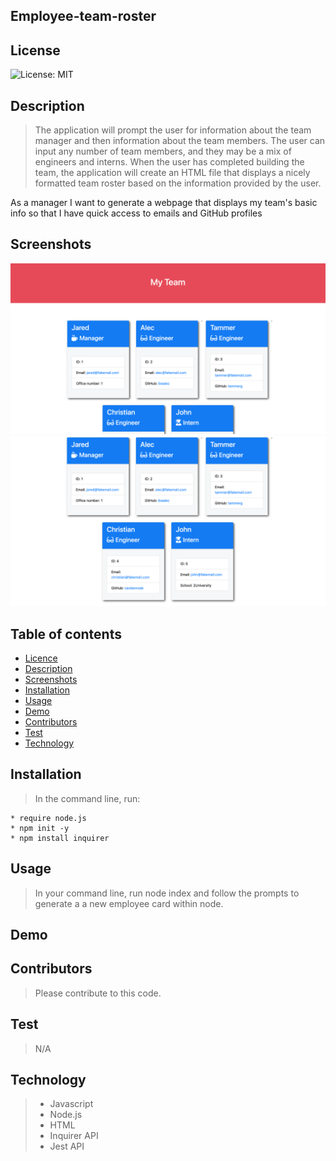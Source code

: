## Employee-team-roster


## License

![License: MIT](https://img.shields.io/badge/License-MIT-yellow.svg)

## Description

> The application will prompt the user for information about the team manager and then information about the team members. The user can input any number of team members, and they may be a mix of engineers and interns. When the user has completed building the team, the application will create an HTML file that displays a nicely formatted team roster based on the information provided by the user.

As a manager
I want to generate a webpage that displays my team's basic info
so that I have quick access to emails and GitHub profiles


## Screenshots

<img src= "Assets\10-OOP_02-Homework_Assets_10-OOP-homework-demo-1.png" alt = "Screenshot of Team Page">

<img src= "Assets\10-OOP_02-Homework_Assets_10-OOP-homework-demo-2.png" alt = "Screenshot of Employee Page">

## Table of contents

- [Licence](#Licence)
- [Description](#Description)
- [Screenshots](#Screenshots)
- [Installation](#Installation)
- [Usage](#Usage)
- [Demo](#Demo)
- [Contributors](#Contributors)
- [Test](#Test)
- [Technology](#Technology)


## Installation

> In the command line, run:

    * require node.js
    * npm init -y
    * npm install inquirer

## Usage

> In your command line, run node index and follow the prompts to generate a a new employee card within node.

## Demo

<!-- ![animated demo of app](README-Demo.gif) -->

## Contributors

> Please contribute to this code.

## Test

> N/A

## Technology

> * Javascript
> * Node.js
> * HTML
> * Inquirer API
> * Jest API
